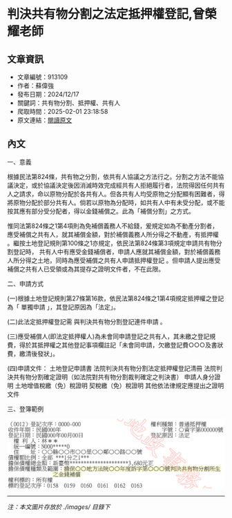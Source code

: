 # 判決共有物分割之法定抵押權登記,曾榮耀老師

## 文章資訊
- 文章編號：913109
- 作者：蘇偉強
- 發布日期：2024/12/17
- 關鍵詞：共有物分割、抵押權、共有人
- 爬取時間：2025-02-01 23:18:58
- 原文連結：[閱讀原文](https://real-estate.get.com.tw/Columns/detail.aspx?no=913109)

## 內文


一、意義


根據民法第824條，共有物之分割，依共有人協議之方法行之。分割之方法不能協議決定，或於協議決定後因消滅時效完成經共有人拒絕履行者，法院得因任何共有人之請求，命以原物分配於各共有人。但各共有人均受原物之分配顯有困難者，得將原物分配於部分共有人。倘若以原物為分配時，如共有人中有未受分配，或不能按其應有部分受分配者，得以金錢補償之。此為「補償分割」之方式。


惟同法第824條之1第4項則為免補償義務人不給錢，爰規定如為不動產分割者，
應受補償之共有人，就其補償金額，對於補償義務人所分得之不動產，有抵押權
。繼按土地登記規則第100條之1亦規定，依民法第824條第3項規定申請共有物分割登記時，
共有人中有應受金錢補償者，申請人應就其補償金額，對於補償義務人所分得之土地，同時為應受補償之共有人申請抵押權登記
。但申請人提出應受補償之共有人已受領或為其提存之證明文件者，不在此限。


二、申請方式


(一)根據土地登記規則第27條第16款，依民法第824條之1第4項規定抵押權之登記為「
單獨申請
」，其登記原因為「法定」。


(二)此法定抵押權登記需
與判決共有物分割登記連件申請
。


(三)應受補償人(即法定抵押權人)為未會同申請登記之共有人，其未繳之登記規費，得於其抵押權之其他登記事項欄註記「未會同申請，欠繳登記費○○○及書狀費，繳清後發狀」。


(四)申請文件：
土地登記申請書
法院判決共有物分割法定抵押權登記清冊
法院判決共有物分割確定證明（如法院對共有物分割裁判確定之判決書）
申請人身分證明
土地增值稅繳（免）稅證明
契稅繳（免）稅證明
其他依法律規定應提出之證明文件


三、登簿範例



![圖片](./images/913109_584119caba65b37aabce3eb782e6f338.png)


---
*注：本文圖片存放於 ./images/ 目錄下*
